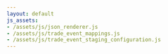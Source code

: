 ```yaml
---
layout: default
js_assets:
- /assets/js/json_renderer.js
- /assets/js/trade_event_mappings.js
- /assets/js/trade_event_staging_configuration.js
---
```

